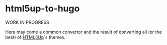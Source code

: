 # html5up-to-hugo

WORK IN PROGRESS

Here may come a common convertor and the result of converting all (or the best) of [HTML5Up](https://html5up.net/)´s themes.


